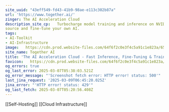 ```yaml
---
site_uuid: "43eff549-fd43-41b9-98ae-e113c302b87a"
url: 'https://www.together.ai/'
zinger: The AI Acceleration Cloud
description_site_cp:   Turbocharge model training and inference on NVIDIA GPUs. Build with open
source and fine-tune your own AI.
tags:
- AI-Toolkit
- AI-Infrastructure
image:   https://cdn.prod.website-files.com/64f6f2c0e3f4c5a91c1e823a/654692b86325351d86c33550_og-hp.jpg
site_name: Together AI
title: 'The AI Acceleration Cloud - Fast Inference, Fine-Tuning & Training'
favicon:   https://cdn.prod.website-files.com/64f6f2c0e3f4c5a91c1e823a/654693d569494912cfc0c0d4_favicon.svg
og_errors: true
og_last_error: 2025-03-07T05:38:03.521Z
og_error_message: "'Screenshot fetch error: HTTP error! status: 500'"
last_jina_request: '2025-03-09T06:45:20.025Z'
jina_error: "'HTTP error! status: 429'"
og_last_fetch: 2025-03-07T05:20:56.408Z
---
```

[[Self-Hosting]] [[Cloud Infrastructure]]
